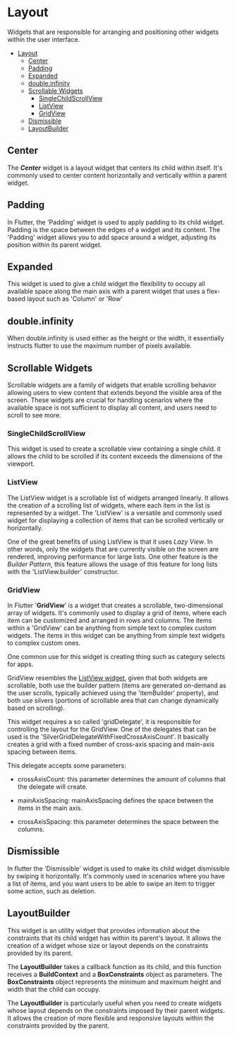 # Layout

Widgets that are responsible for arranging and positioning other widgets within the user interface.

- [Layout](#layout)
  - [Center](#center)
  - [Padding](#padding)
  - [Expanded](#expanded)
  - [double.infinity](#doubleinfinity)
  - [Scrollable Widgets](#scrollable-widgets)
    - [SingleChildScrollView](#singlechildscrollview)
    - [ListView](#listview)
    - [GridView](#gridview)
  - [Dismissible](#dismissible)
  - [LayoutBuilder](#layoutbuilder)

## Center

The ***Center*** widget is a layout widget that centers its child within itself. It's commonly used to center content horizontally and vertically within a parent widget.

## Padding

In Flutter, the 'Padding' widget is used to apply padding to its child widget. Padding is the space between the edges of a widget and its content. The 'Padding' widget allows you to add space around a widget, adjusting its position within its parent widget.

## Expanded

This widget is used to give a child widget the flexibility to occupy all available space along the main axis with a parent widget that uses a flex-based layout such as 'Column' or 'Row'

## double.infinity

When double.infinity is used either as the height or the width, it essentially instructs flutter to use the maximum number of pixels available.

## Scrollable Widgets

Scrollable widgets are a family of widgets that enable scrolling behavior allowing users to view content that extends beyond the visible area of the screen. These widgets are crucial for handling scenarios where the available space is not sufficient to display all content, and users need to scroll to see more.

### SingleChildScrollView

This widget is used to create a scrollable view containing a single child. it allows the child to be scrolled if its content exceeds the dimensions of the viewport.

### ListView

The ListView widget is a scrollable list of widgets arranged linearly. It allows the creation of a scrolling list of widgets, where each item in the list is represented by a widget. The 'ListView' is a versatile and commonly used widget for displaying a collection of items that can be scrolled vertically or horizontally.

One of the great benefits of using ListView is that it uses *Lazy View*. In other words, only the widgets that are currently visible on the screen are rendered, improving performance for large lists. One other feature is the *Builder Pattern*, this feature allows the usage of this feature for long lists with the 'ListView.builder' constructor.

### GridView

In Flutter '**GridView**' is a widget that creates a scrollable, two-dimensional array of widgets. It's commonly used to display a grid of items, where each item can be customized and arranged in rows and columns. The items within a 'GridView' can be anything from simple text to complex custom widgets. The items in this widget can be anything from simple text widgets to complex custom ones.

One common use for this widget is creating thing such as category selects for apps. 

GridView resembles the [ListView widget](/TEXT_FILES/WIDGETS/catalog/layout.md#listview), given that both widgets are scrollable, both use the builder pattern (items are generated on-demand as the user scrolls, typically achieved using the 'itemBuilder' property), and both use silvers (portions of scrollable area that can change dynamically based on scrolling).

This widget requires a so called 'gridDelegate', it is responsible for controlling the layout for the GridView. One of the delegates that can be used is the 'SilverGridDelegateWithFixedCrossAxisCount'. It basically creates a grid with a fixed number of cross-axis spacing and main-axis spacing between items.

This delegate accepts some parameters:

- crossAxisCount: this parameter determines the amount of columns that the delegate will create.

- mainAxisSpacing: mainAxisSpacing defines the space between the items in the main axis.

- crossAxisSpacing: this parameter determines the space between the columns.

## Dismissible

In flutter the 'Dismissible' widget is used to make its child widget dismissible by swiping it horizontally. It's commonly used in scenarios where you have a list of items, and you want users to be able to swipe an item to trigger some action, such as deletion.

## LayoutBuilder

This widget is an utility widget that provides information about the constraints that its child widget has within its parent's layout. It allows the creation of a widget whose size or layout depends on the constraints provided by its parent.

The **LayoutBuilder** takes a callback function as its child, and this function receives a **BuildContext** and a **BoxConstraints** object as parameters. The **BoxConstraints** object represents the minimum and maximum height and width that the child can occupy.

The **LayoutBuilder** is particularly useful when you need to create widgets whose layout depends on the constraints imposed by their parent widgets. It allows the creation of more flexible and responsive layouts within the constraints provided by the parent.